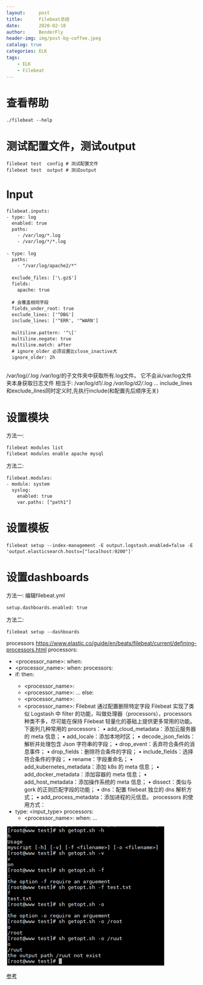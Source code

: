 ```yaml
---
layout:     post
title:      Filebeat总结
date:       2020-02-10
author:     BenderFly
header-img: img/post-bg-coffee.jpeg
catalog: true
categories: ELK
tags:
    - ELK
    - Filebeat
---
```


# 查看帮助
```
./filebeat --help
```
#  测试配置文件，测试output
```
filebeat test  config # 测试配置文件
filebeat test  output # 测试output
```

# Input
```
filebeat.inputs:
- type: log
  enabled: true
  paths:
    - /var/log/*.log
	- /var/log/*/*.log

- type: log
  paths:
    - "/var/log/apache2/*"
	
  exclude_files: ['\.gz$']
  fields:
    apache: true
  
  # 会覆盖相同字段
  fields_under_root: true
  exclude_lines: ['^DBG']
  include_lines: ['^ERR', '^WARN']
  
  multiline.pattern: '^\['
  multiline.negate: true
  multiline.match: after
  # ignore_older 必须设置比close_inactive大
  ignore_older: 2h 


```
/var/log/*/*.log  /var/log/的子文件夹中获取所有.log文件。 它不会从/var/log文件夹本身获取日志文件
相当于:
/var/log/d1/*.log
/var/log/d2/*.log
...
include_lines和exclude_lines同时定义时,先执行include(和配置先后顺序无关)

# 设置模块
方法一:
```
filebeat modules list
filebeat modules enable apache mysql
```
方法二:
```
filebeat.modules:
- module: system
  syslog:
    enabled: true
    var.paths: ["path1"]

```

# 设置模板
```
filebeat setup --index-management -E output.logstash.enabled=false -E 'output.elasticsearch.hosts=["localhost:9200"]'
```

# 设置dashboards
方法一:
编辑filebeat.yml
```
setup.dashboards.enabled: true
```
方法二:
```
filebeat setup --dashboards
```



processors
https://www.elastic.co/guide/en/beats/filebeat/current/defining-processors.html
processors:
- <processor_name>:
    when:
      <condition>
    <parameters>
- <processor_name>:
    when:
      <condition>
    <parameters>
processors:
- if:
    <condition>
  then: 
    - <processor_name>:
        <parameters>
    - <processor_name>:
        <parameters>
    ...
  else: 
    - <processor_name>:
        <parameters>
    - <processor_name>:
        <parameters>
Filebeat 通过配置删除特定字段
Filebeat 实现了类似 Logstash 中 filter 的功能，叫做处理器（processors），processors 种类不多，尽可能在保持 Filebeat 轻量化的基础上提供更多常用的功能。
下面列几种常用的 processors：
• add_cloud_metadata：添加云服务器的 meta 信息；
• add_locale：添加本地时区；
• decode_json_fields：解析并处理包含 Json 字符串的字段；
• drop_event：丢弃符合条件的消息事件；
• drop_fields：删除符合条件的字段；
• include_fields：选择符合条件的字段；
• rename：字段重命名；
• add_kubernetes_metadata：添加 k8s 的 meta 信息；
• add_docker_metadata：添加容器的 meta 信息；
• add_host_metadata：添加操作系统的 meta 信息；
• dissect：类似与 gork 的正则匹配字段的功能；
• dns：配置 filebeat 独立的 dns 解析方式；
• add_process_metadata：添加进程的元信息。
processors 的使用方式：
- type: <input_type>
  processors:
  - <processor_name>:
      when:
        <condition>
      <parameters>
...

![getopts](https://raw.githubusercontent.com/handerfly/handerfly.github.io/master/img/getopt.png)  

[参考](https://www.linuxprobe.com/screen-example.html)